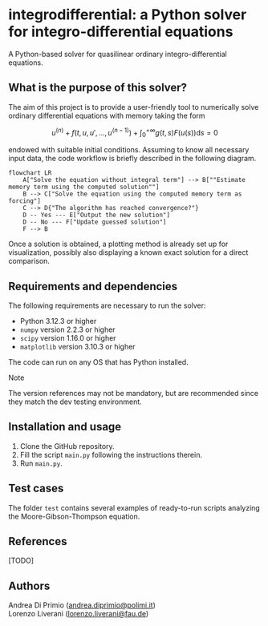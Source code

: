 # integrodifferential: a Python solver for integro-differential equations
A Python-based solver for quasilinear ordinary integro-differential equations.
## What is the purpose of this solver?
The aim of this project is to provide a user-friendly tool to numerically solve ordinary differential equations with memory taking the form

$$u^{(n)} + f(t, u, u', ..., u^{(n-1)}) + \int_0^{+\infty} g(t,s)F(u(s)) \mathrm{d} s = 0$$

endowed with suitable initial conditions. Assuming to know all necessary input data, the code workflow is briefly described in the following diagram. 
```mermaid
flowchart LR
    A["Solve the equation without integral term"] --> B[""Estimate memory term using the computed solution""]
    B --> C["Solve the equation using the computed memory term as forcing"]
    C --> D{"The algorithm has reached convergence?"}
    D -- Yes --- E["Output the new solution"]
    D -- No --- F["Update guessed solution"]
    F --> B
```
Once a solution is obtained, a plotting method is already set up for visualization, possibly also displaying a known exact solution for a direct comparison.
## Requirements and dependencies
The following requirements are necessary to run the solver:
- Python 3.12.3 or higher
- `numpy` version 2.2.3 or higher
- `scipy` version 1.16.0 or higher
- `matplotlib` version 3.10.3 or higher

The code can run on any OS that has Python installed.
> [!NOTE]
> The version references may not be mandatory, but are recommended since they match the dev testing environment.
## Installation and usage
1. Clone the GitHub repository.
2. Fill the script `main.py` following the instructions therein.
3. Run `main.py`.
## Test cases
The folder `test` contains several examples of ready-to-run scripts analyzing the Moore-Gibson-Thompson equation.
## References
[TODO]
## Authors
Andrea Di Primio (andrea.diprimio@polimi.it)  
Lorenzo Liverani (lorenzo.liverani@fau.de)

